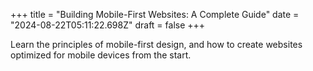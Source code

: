 +++
title = "Building Mobile-First Websites: A Complete Guide"
date = "2024-08-22T05:11:22.698Z"
draft = false
+++

  Learn the principles of mobile-first design, and how to create websites optimized for mobile devices from the start.
        